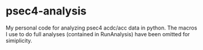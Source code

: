 # psec4-analysis
My personal code for analyzing psec4 acdc/acc data in python. The macros I use to do full analyses (contained in RunAnalysis) have been omitted for simiplicity. 
